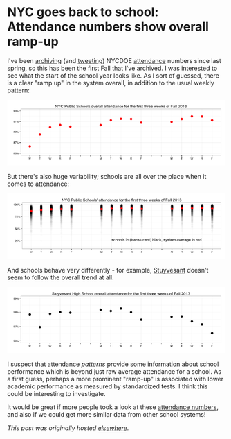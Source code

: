 # NYC goes back to school: Attendance numbers show overall ramp-up


I've been <a href="https://github.com/ajschumacher/NYCattends">archiving</a>&#160;(and <a href="https://twitter.com/NYCattends">tweeting</a>) NYCDOE <a href="http://schools.nyc.gov/AboutUs/data/Attendance.htm">attendance</a> numbers since last spring, so this has been the first Fall that I've archived. I was interested to see what the start of the school year looks like. As I sort of guessed, there is a clear "ramp up" in the system overall, in addition to the usual weekly pattern:

<a href="overall1.png"><img class="aligncenter size-full wp-image-344" alt="overall" src="overall1.png"></a>

But there's also huge variability; schools are all over the place when it comes to attendance:

<a href="individuals1.png"><img class="aligncenter size-full wp-image-345" alt="individuals" src="individuals1.png"></a>

And schools behave very differently - for example, <a href="http://www.stuy.edu/">Stuyvesant</a> doesn't seem to follow the overall trend at all:

<a href="stuy1.png"><img class="aligncenter size-full wp-image-347" alt="stuy" src="stuy1.png"></a>

I suspect that attendance <em>patterns</em> provide some information about school performance which is beyond just raw average attendance for a school. As a first guess, perhaps a more prominent "ramp-up" is associated with lower academic performance as measured by standardized tests. I think this could be interesting to investigate.

It would be great if more people took a look at these <a href="https://github.com/ajschumacher/NYCattends">attendance numbers</a>, and also if we could get more similar data from other school systems!



*This post was originally hosted [elsewhere](https://planspacedotorg.wordpress.com/2013/09/30/nyc-goes-back-to-school-attendance-numbers-show-overall-ramp-up/).*
